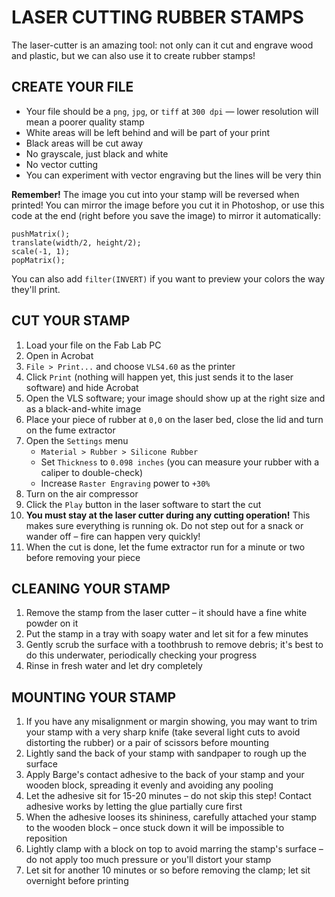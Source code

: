 # LASER CUTTING RUBBER STAMPS  

The laser-cutter is an amazing tool: not only can it cut and engrave wood and plastic, but we can also use it to create rubber stamps!

## CREATE YOUR FILE  

* Your file should be a `png`, `jpg`, or `tiff` at `300 dpi` — lower resolution will mean a poorer quality stamp  
* White areas will be left behind and will be part of your print  
* Black areas will be cut away  
* No grayscale, just black and white  
* No vector cutting  
* You can experiment with vector engraving but the lines will be very thin  

**Remember!** The image you cut into your stamp will be reversed when printed! You can mirror the image before you cut it in Photoshop, or use this code at the end (right before you save the image) to mirror it automatically:  

    pushMatrix();
    translate(width/2, height/2);
    scale(-1, 1);
    popMatrix();

You can also add `filter(INVERT)` if you want to preview your colors the way they'll print.

## CUT YOUR STAMP  

1. Load your file on the Fab Lab PC  
2. Open in Acrobat  
3. `File > Print...` and choose `VLS4.60` as the printer  
4. Click `Print` (nothing will happen yet, this just sends it to the laser software) and hide Acrobat  
5. Open the VLS software; your image should show up at the right size and as a black-and-white image  
6. Place your piece of rubber at `0,0` on the laser bed, close the lid and turn on the fume extractor  
7. Open the `Settings` menu  
	* `Material > Rubber > Silicone Rubber`  
	* Set `Thickness` to `0.098 inches` (you can measure your rubber with a caliper to double-check)  
	* Increase `Raster Engraving` power to `+30%`  
8. Turn on the air compressor  
9. Click the `Play` button in the laser software to start the cut  
10. **You must stay at the laser cutter during any cutting operation!** This makes sure everything is running ok. Do not step out for a snack or wander off – fire can happen very quickly!  
11. When the cut is done, let the fume extractor run for a minute or two before removing your piece  

## CLEANING YOUR STAMP  

1. Remove the stamp from the laser cutter – it should have a fine white powder on it  
2. Put the stamp in a tray with soapy water and let sit for a few minutes  
3. Gently scrub the surface with a toothbrush to remove debris; it's best to do this underwater, periodically checking your progress  
4. Rinse in fresh water and let dry completely  

## MOUNTING YOUR STAMP  

1. If you have any misalignment or margin showing, you may want to trim your stamp with a very sharp knife (take several light cuts to avoid distorting the rubber) or a pair of scissors before mounting  
2. Lightly sand the back of your stamp with sandpaper to rough up the surface  
3. Apply Barge's contact adhesive to the back of your stamp and your wooden block, spreading it evenly and avoiding any pooling  
4. Let the adhesive sit for 15-20 minutes – do not skip this step! Contact adhesive works by letting the glue partially cure first  
5. When the adhesive looses its shininess, carefully attached your stamp to the wooden block – once stuck down it will be impossible to reposition  
6. Lightly clamp with a block on top to avoid marring the stamp's surface – do not apply too much pressure or you'll distort your stamp  
7. Let sit for another 10 minutes or so before removing the clamp; let sit overnight before printing  





